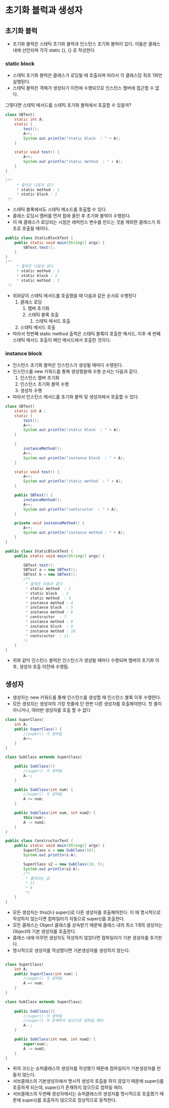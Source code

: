 # 초기화 블럭과 생성자

## 초기화 블럭

- 초기화 블럭은 스태틱 초기화 블럭과 인스턴스 초기화 블럭이 있다. 이들은 클래스 내에 선언되며 각각 static {}, {} 로 작성한다

### static block

- 스태틱 초기화 블럭은 클래스가 로딩될 때 호출되며 따라서 각 클래스당 최초 1회만 실행된다.
- 스태틱 블럭은 객체가 생성되기 이전에 수행되므로 인스턴스 멤버에 접근할 수 없다.

그렇다면 스태틱 메서드를 스태틱 초기화 블럭에서 호출할 수 있을까?

```java
class SBTest{
    static int A;
    static {
        test();
        A++;
        System.out.println("static block  : " + A);		
    }

    static void test() {
        A++;
        System.out.println("static method  : " + A);
    }
}

/** 
	 * 출력은 다음과 같다
	 * static method : 1
	 * static block : 2
 */
```

- 스태틱 블록에서도 스태틱 메소드를 호출할 수 있다.
- 클래스 로딩시 멤버를 먼저 힙에 올린 후 초기화 블럭이 수행된다.
- 이 때 클래스가 로딩되는 시점은 레퍼런스 변수를 만드는 것을 제외한 클래스가 최초로 호출될 때이다.

```java
public class StaticBlockTest {
    public static void main(String[] args) {
        SBTest.test();
    }
}
/** 
	 * 출력은 다음과 같다
	 * static method : 1
	 * static block : 2
	 * static method : 3
 */
```

- 위와같이 스태틱 메서드를 호출했을 때 다음과 같은 순서로 수행된다
    1. 클래스 로딩
        1. 멤버 초기화
        2. 스태틱 블록 호출
            1. 스태틱 메서드 호출
    2. 스태틱 메서드 호출
- 따라서 첫번째 static method 출력은 스태틱 블록이 호출한 메서드, 이후 세 번째 스태틱 메서드 호출이 메인 메서드에서 호출한 것이다.

### instance block

- 인스턴스 초기화 블럭은 인스턴스가 생성될 때마다 수행된다.
- 인스턴스를 new 키워드를 통해 생성했을때 수행 순서는 다음과 같다.
    1. 인스턴스 멤버 초기화
    2. 인스턴스 초기화 블럭 수행
    3. 생성자 수행
- 따라서 인스턴스 메서드를 초기화 블럭 및 생성자에서 호출할 수 있다.

```java
class SBTest{
    static int A ;
    static {
        test();
        A++;
        System.out.println("static block  : " + A);
    }

    {
        instanceMethod();
        A++;
        System.out.println("instance block  : " + A);
    }

    static void test() {
        A++;
        System.out.println("static method  : " + A);
    }

    public SBTest() {
        instanceMethod();
        A++;
        System.out.println("contsructor  : " + A);
    }

    private void instanceMethod() {
        A++;
        System.out.println("instance method : " + A);
    }
}

public class StaticBlockTest {
    public static void main(String[] args) {

        SBTest.test();
        SBTest a = new SBTest();		
        SBTest b = new SBTest();
        /** 
         * 출력은 다음과 같다
         * static method  : 1
         * static block  : 2
         * static method  : 3
         * instance method : 4
         * instance block  : 5
         * instance method : 6
         * contsructor  : 7
         * instance method : 8
         * instance block  : 9
         * instance method : 10
         * contsructor  : 11
        */
    }
}
```

- 위와 같이 인스턴스 블럭은 인스턴스가 생성될 때마다 수행되며 멤버의 초기화 이후, 생성자 호출 이전에 수행됨.

## 생성자

- 생성자는 new 키워드를 통해 인스턴스를 생성할 때 인스턴스 블록 이후 수행한다.
- 모든 생성자는 생성자의 가장 첫줄에 단 한번 다른 생성자를 호출해야한다. 첫 줄이 아니거나, 여러번 생성자를 호출 할 수 없다

```java
class SuperClass{
    int A;
    public SuperClass() {
        //super() 가 생략됨
        A++;
    }
}

class SubClass extends SuperClass{

    public SubClass(){
        //super() 가 생략됨
        A--;
    }

    public SubClass(int num) {
        //super() 가 생략됨
        A += num;
    }

    public SubClass(int num, int num2) {
        this(num);
        A -= num2;
    }
}

public class ConstructorTest {
    public static void main(String[] args) {
        SuperClass s = new SubClass(10);
        System.out.println(s.A);

        SuperClass s2 = new SubClass(10, 5);
        System.out.println(s2.A);
        /**
         * 출력되는 값
         * 11
         * 6
         */
    }
}
```

- 모든 생성자는 this()나 super()로 다른 생성자를 호출해야한다. 이 때 명시적으로 작성하지 않는다면 컴파일러가 자동으로 super()를 호출한다.
- 모든 클래스는 Object 클래스를 상속받기 때문에 클래스 내의 최소 1개의 생성자는 Object의 기본 생성자를 호출한다.
- 클래스 내에 아무런 생성자도 작성하지 않았다면 컴파일러가 기본 생성자를 추가한다.
- 명시적으로 생성자를 작성했다면 기본생성자를 생성하지 않는다.

```java

class SuperClass{
    int A;
    public SuperClass(int num) {
        //super() 가 생략됨
        A =+ num;
    }
}

class SubClass extends SuperClass{
	
    public SubClass(){
        //super() 가 생략됨
        //super() 가 존재하지 않으므로 컴파일 에러
        A--;
    }

    public SubClass(int num, int num2) {
        super(num);
        A -= num2;
    }
}

```

- 위의 코드는 슈퍼클래스의 생성자를 작성했기 때문에 컴파일러가 기본생성자를 만들지 않는다.
- 서브클래스의 기본생성자에서 명시적 생성자 호출을 하지 않았기 때문에 super()를 호출하게 되는데, super()가 존재하지 않으므로 컴파일 에러.
- 서브클래스의 두번째 생성자에서는 슈퍼클래스의 생성자를 명시적으로 호출했기 때문에 super()를 호출하지 않으므로 정상적으로 동작한다.
